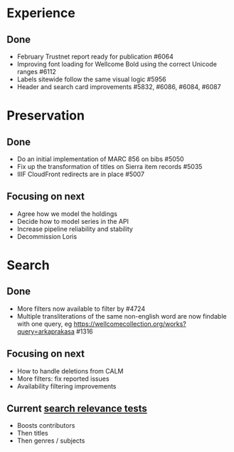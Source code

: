 # Experience
## Done
- February Trustnet report ready for publication #6064
- Improving font loading for Wellcome Bold using the correct Unicode ranges #6112
-	Labels sitewide follow the same visual logic #5956
-	Header and search card improvements #5832, #6086, #6084, #6087


# Preservation 
## Done
-	Do an initial implementation of MARC 856 on bibs #5050
-	Fix up the transformation of titles on Sierra item records #5035
-	IIIF CloudFront redirects are in place #5007

## Focusing on next
-	Agree how we model the holdings
-	Decide how to model series in the API
-	Increase pipeline reliability and stability
-	Decommission Loris


# Search
## Done
-	More filters now available to filter by #4724
-	Multiple transliterations of the same non-english word are now findable with one query, eg https://wellcomecollection.org/works?query=arkaprakasa #1316

## Focusing on next
-	How to handle deletions from CALM
-	More filters: fix reported issues
-	Availability filtering improvements

## Current [search relevance tests](https://docs.wellcomecollection.org/catalogue/search/tests)
- Boosts contributors
- Then titles
- Then genres / subjects
